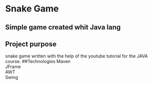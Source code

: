 
# Snake Game
## Simple game created whit Java lang
## Project purpose 
snake game written with the help of the youtube tutorial for the JAVA course.
##Technologies
Maven <br >
JFrame <br >
AWT <br >
Swing <br >

